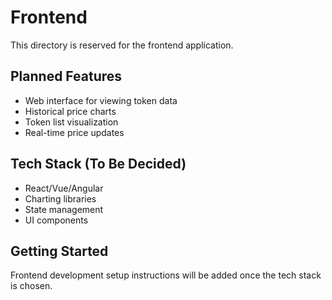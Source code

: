 # Frontend

This directory is reserved for the frontend application.

## Planned Features

- Web interface for viewing token data
- Historical price charts
- Token list visualization
- Real-time price updates

## Tech Stack (To Be Decided)

- React/Vue/Angular
- Charting libraries
- State management
- UI components

## Getting Started

Frontend development setup instructions will be added once the tech stack is chosen.
